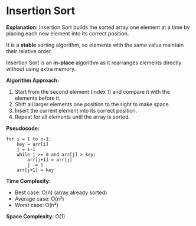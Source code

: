 # Insertion Sort

**Explanation:**
Insertion Sort builds the sorted array one element at a time by placing each new element into its correct position.

It is a **stable** sorting algorithm, so elements with the same value maintain their relative order. 
 
Insertion Sort is an **in-place** algorithm as it rearranges elements directly without using extra memory.

**Algorithm Approach:**

1. Start from the second element (index 1) and compare it with the elements before it.
2. Shift all larger elements one position to the right to make space.
3. Insert the current element into its correct position.
4. Repeat for all elements until the array is sorted.

**Pseudocode:**

```text
for i = 1 to n-1:
    key = arr[i]
    j = i-1
    while j >= 0 and arr[j] > key:
        arr[j+1] = arr[j]
        j -= 1
    arr[j+1] = key
```

**Time Complexity:**

* Best case: O(n) (array already sorted)
* Average case: O(n²)
* Worst case: O(n²)

**Space Complexity:** O(1)

